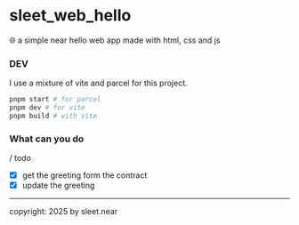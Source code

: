 # sleet_web_hello
🌐 a simple near hello web app made with html, css and js


### DEV
I use a mixture of vite and parcel for this project.
```sh
pnpm start # for parcel
pnpm dev # for vite
pnpm build # with vite
```



### What can you do
/ todo
- [x] get the greeting form the contract
- [X] update the greeting

---


copyright: 2025 by sleet.near